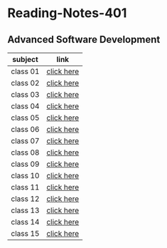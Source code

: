# Reading-Notes-401
## Advanced Software Development


|  subject |  link   |
| ---------|---------|
| class 01 | [click here]()|
| class 02 | [click here](https://mahmoud-alzoubi95.github.io/Reading-Notes-401/class02)|
| class 03 | [click here](https://mahmoud-alzoubi95.github.io/Reading-Notes-401/class03)|
| class 04 | [click here](https://mahmoud-alzoubi95.github.io/Reading-Notes-401/class04)|
| class 05 | [click here]()|
| class 06 | [click here]()|
| class 07 | [click here](https://github.com/Mahmoud-alzoubi95/Reading-Notes-401/blob/main/class07.md)|
| class 08 | [click here](https://github.com/Mahmoud-alzoubi95/Reading-Notes-401/blob/main/class08.md)|
| class 09 | [click here]()|
| class 10 | [click here]()|
| class 11 | [click here]()|
| class 12 | [click here]()|
| class 13 | [click here]()|
| class 14 | [click here]()|
| class 15 | [click here]()|

